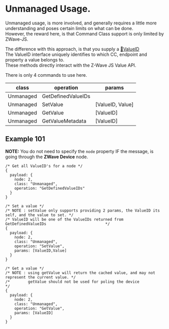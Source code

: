 # Unmanaged Usage.  
  
Unmanaged usage, is more involved, and generally requires a little more understanding and poses certain limits on what can be done.  
However, the reward here, is that Command Class support is only limited by ZWave-JS.  

The difference with this approach, is that you supply a [&#x1F517;ValueID](https://zwave-js.github.io/node-zwave-js/#/api/valueid)  
The ValueID interface uniquely identifies to which CC, endpoint and property a value belongs to.  
These methods directly interact with the Z-Wave JS Value API.  

There is only 4 commands to use here.

| class                     | operation                           | params                                                |
| ------------------------- | ----------------------------------- | ----------------------------------------------------- |
| Unmanaged                 | GetDefinedValueIDs                  |                                                       | 
| Unmanaged                 | SetValue                            | [ValueID, Value]                                      |
| Unmanaged                 | GetValue                            | [ValueID]                                             |  
| Unmanaged                 | GetValueMetadata                    | [ValueID]                                             |  

## Example 101  
**NOTE:** You do not need to specify the ```node``` property IF the message, is going through the **ZWave Device** node.  

```
/* Get all ValueID's for a node */
{
  payload: {
    node: 2,
    class: "Unmanaged",
    operation: "GetDefinedValueIDs"
  }
}
```

```
/* Set a value */
/* NOTE : setValue only supports providing 2 params, the ValueID its self, and the value to set. */  
/* ValueID will be one of the ValueIDs returned from GetDefinedValueIDs                          */
{
  payload: {
    node: 2,
    class: "Unmanaged",
    operation: "SetValue",
    params: [ValueID,Value]
  }
}
```

```
/* Get a value */
/* NOTE : using getValue will return the cached value, and may not represent the current value. */
/*        getValue should not be used for poling the device                                     */  
{
  payload: {
    node: 2,
    class: "Unmanaged",
    operation: "GetValue",
    params: [ValueID]
  }
}
```